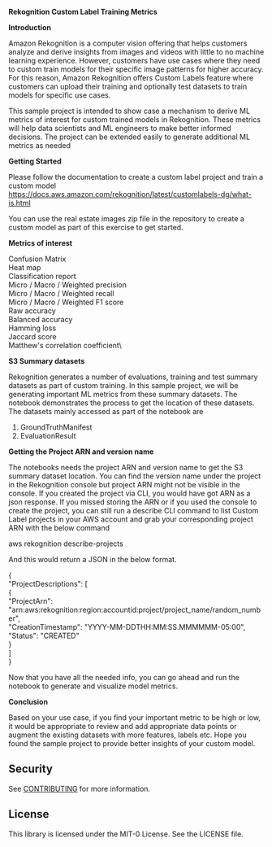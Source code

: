 **Rekognition Custom Label Training Metrics**

**Introduction**

Amazon Rekognition is a computer vision offering that helps customers analyze and derive insights from images and videos with little to no machine learning experience. However, customers have use cases where they need to custom train models for their specific image patterns for higher accuracy. For this reason, Amazon Rekognition offers Custom Labels feature where customers can upload their training and optionally test datasets to train models for specific use cases.

This sample project is intended to show case a mechanism to derive ML metrics of interest for custom trained models in Rekognition. These metrics will help data scientists and ML engineers to make better informed decisions. The project can be extended easily to generate additional ML metrics as needed

**Getting Started**

Please follow the documentation to create a custom label project and train a custom model
https://docs.aws.amazon.com/rekognition/latest/customlabels-dg/what-is.html

You can use the real estate images zip file in the repository to create a custom model as part of this exercise to get started.

**Metrics of interest**

Confusion Matrix\
Heat map\
Classification report\
Micro / Macro / Weighted precision\
Micro / Macro / Weighted recall\
Micro / Macro / Weighted F1 score\
Raw accuracy\
Balanced accuracy\
Hamming loss\
Jaccard score\
Matthew's correlation coefficient\

**S3 Summary datasets**

Rekognition generates a number of evaluations, training and test summary datasets as part of custom training. In this sample project, we will be generating important ML metrics from these summary datasets. The notebook demonstrates the process to get the location of these datasets. The datasets mainly accessed as part of the notebook are

1. GroundTruthManifest
2. EvaluationResult

**Getting the Project ARN and version name**

The notebooks needs the project ARN and version name to get the S3 summary dataset location. You can find the version name under the project in the Rekognition console but project ARN might not be visible in the console. If you created the project via CLI, you would have got ARN as a json response. If you missed storing the ARN or if you used the console to create the project, you can still run a describe CLI command to list Custom Label projects in your AWS account and grab your corresponding project ARN with the below command

aws rekognition describe-projects

And this would return a JSON in the below format.

{\
    "ProjectDescriptions": [\
        {\
            "ProjectArn": "arn:aws:rekognition:region:accountid:project/project_name/random_number",\
            "CreationTimestamp": "YYYY-MM-DDTHH:MM:SS.MMMMMM-05:00",\
            "Status": "CREATED"\
        }\
    ]\
}

Now that you have all the needed info, you can go ahead and run the notebook to generate and visualize model metrics.

**Conclusion** 

Based on your use case, if you find your important metric to be high or low, it would be appropriate to review and add appropriate data points or augment the existing datasets with more features, labels etc. Hope you found the sample project to provide better insights of your custom model.

## Security

See [CONTRIBUTING](CONTRIBUTING.md#security-issue-notifications) for more information.

## License

This library is licensed under the MIT-0 License. See the LICENSE file.
